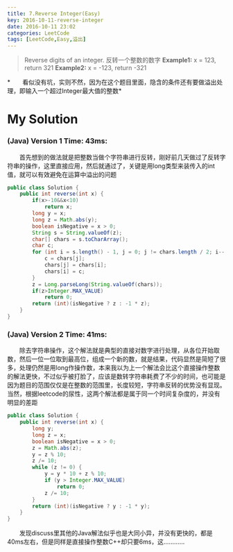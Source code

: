 ```yaml
---
title: 7.Reverse Integer(Easy)
key: 2016-10-11-reverse-integer
date: 2016-10-11 23:02
categories: LeetCode
tags: [LeetCode,Easy,溢出]
---
```




>Reverse digits of an integer.
反转一个整数的数字
**Example1:** x = 123, return 321
**Example2:** x = -123, return -321

*　　看似没有坑，实则不然，因为在这个题目里面，隐含的条件还有要做溢出处理，即输入一个超过Integer最大值的整数*

# My Solution
### (Java) Version 1  Time: 43ms:
　　首先想到的做法就是把整数当做个字符串进行反转，刚好前几天做过了反转字符串的操作，这里直接应用，然后就通过了，关键是用long类型来装传入的int值，就可以有效避免在运算中溢出的问题
```java
public class Solution {
    public int reverse(int x) {
        if(x>-10&&x<10)
            return x;
        long y = x;
        long z = Math.abs(y);
        boolean isNegative = x > 0;
        String s = String.valueOf(z);
        char[] chars = s.toCharArray();
        char c;
        for (int i = s.length() - 1, j = 0; j != chars.length / 2; i--, j++) {
            c = chars[j];
            chars[j] = chars[i];
            chars[i] = c;
        }
        z = Long.parseLong(String.valueOf(chars));
        if(z>Integer.MAX_VALUE)
            return 0;
        return (int)(isNegative ? z : -1 * z);
    }
}
```
### (Java) Version 2  Time: 41ms:
　　除去字符串操作，这个解法就是典型的直接对数字进行处理，从各位开始取数，然后一位一位取到最高位，组成一个新的数，就是结果，代码显然是简短了很多，处理仍然是用long作操作数，本来我以为上一个解法会比这个直接操作整数的解法更快，不过似乎被打脸了，应该是数转字符串耗费了不少的时间，也可能是因为题目的范围仅仅是在整数的范围里，长度较短，字符串反转的优势没有显现。当然，根据leetcode的尿性，这两个解法都是属于同一个时间复杂度的，并没有明显的差距
```java
public class Solution {
    public int reverse(int x) {
        long y;
        long z = x;
        boolean isNegative = x > 0;
        z = Math.abs(z);
        y = z % 10;
        z /= 10;
        while (z != 0) {
            y = y * 10 + z % 10;
            if (y > Integer.MAX_VALUE)
                return 0;
            z /= 10;
        }
        return (int)(isNegative ? y : -1 * y);
    }
}
```

　　发现discuss里其他的Java解法似乎也是大同小异，并没有更快的，都是40ms左右，但是同样是直接操作整数C++却只要6ms，这…………
